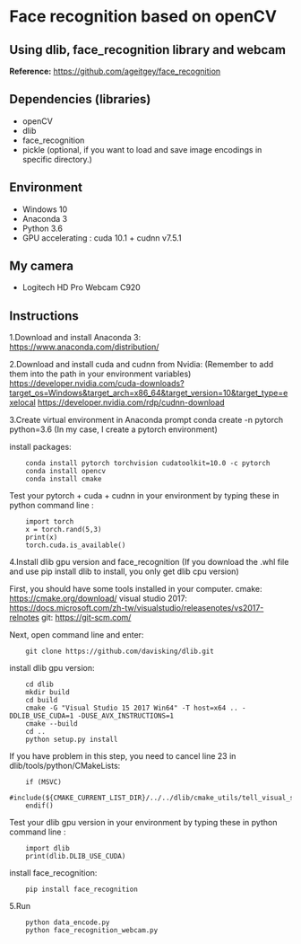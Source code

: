 # Face recognition based on openCV
Using dlib, face_recognition library and webcam
-----------------------------------------------------------------------

**Reference:** https://github.com/ageitgey/face_recognition

 ## Dependencies (libraries)
  * openCV
  * dlib
  * face_recognition
  * pickle (optional, if you want to load and save image encodings in specific directory.)

 ## Environment
  * Windows 10
  * Anaconda 3
  * Python 3.6
  * GPU accelerating : cuda 10.1 + cudnn v7.5.1
 
 ## My camera
  * Logitech HD Pro Webcam C920
  
 ## Instructions
 1.Download and install Anaconda 3:
 https://www.anaconda.com/distribution/
  
 2.Download and install cuda and cudnn from Nvidia: 
 (Remember to add them into the path in your environment variables)
 https://developer.nvidia.com/cuda-downloads?target_os=Windows&target_arch=x86_64&target_version=10&target_type=exelocal
 https://developer.nvidia.com/rdp/cudnn-download
  
 3.Create virtual environment in Anaconda prompt
 conda create -n pytorch python=3.6 (In my case, I create a pytorch environment)
  
 install packages:
        
        conda install pytorch torchvision cudatoolkit=10.0 -c pytorch 
        conda install opencv
        conda install cmake
  
 Test your pytorch + cuda + cudnn in your environment by typing these in python command line :
 
        import torch
        x = torch.rand(5,3)
        print(x)
        torch.cuda.is_available()
  
  4.Install dlib gpu version and face_recognition
  (If you download the .whl file and use pip install dlib to install, you only get dlib cpu version) 
  
  First, you should have some tools installed in your computer.
  cmake: 
  https://cmake.org/download/ 
  visual studio 2017:
  https://docs.microsoft.com/zh-tw/visualstudio/releasenotes/vs2017-relnotes
  git:
  https://git-scm.com/
  
  Next, open command line and enter:
        
        git clone https://github.com/davisking/dlib.git
  
  install dlib gpu version: 
  
        cd dlib
        mkdir build
        cd build
        cmake -G "Visual Studio 15 2017 Win64" -T host=x64 .. -DDLIB_USE_CUDA=1 -DUSE_AVX_INSTRUCTIONS=1
        cmake --build
        cd ..
        python setup.py install
        
  If you have problem in this step, you need to cancel line 23 in dlib/tools/python/CMakeLists:
  
        if (MSVC)
          #include(${CMAKE_CURRENT_LIST_DIR}/../../dlib/cmake_utils/tell_visual_studio_to_use_static_runtime.cmake)
        endif()
        
  Test your dlib gpu version in your environment by typing these in python command line :
 
        import dlib
        print(dlib.DLIB_USE_CUDA)
       
  install face_recognition:
  
        pip install face_recognition
  
  5.Run 
  
        python data_encode.py
        python face_recognition_webcam.py
